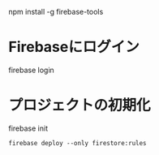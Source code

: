 

npm install -g firebase-tools


# Firebaseにログイン
firebase login

# プロジェクトの初期化
firebase init

```
firebase deploy --only firestore:rules
```

